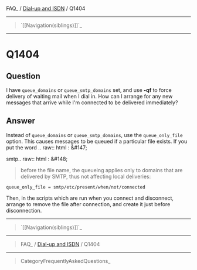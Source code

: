 FAQ\_ / [Dial-up and ISDN](FAQ/Dialup_and_ISDN) / Q1404

* * * * *

> \`[[Navigation(siblings)]]\`\_

* * * * *

Q1404
=====

Question
--------

I have `queue_domains` or `queue_smtp_domains` set, and use **-qf** to
force delivery of waiting mail when I dial in. How can I arrange for any
new messages that arrive while I'm connected to be delivered
immediately?

Answer
------

Instead of `queue_domains` or `queue_smtp_domains`, use the `queue_only_file` option. This causes messages to be queued if a particular file exists. If you put the word .. raw:: html
:   &\#147;

smtp.. raw:: html
:   &\#148;

> before the file name, the queueing applies only to domains that are
> delivered by SMTP, thus not affecting local deliveries:

    queue_only_file = smtp/etc/present/when/not/connected

Then, in the scripts which are run when you connect and disconnect,
arrange to remove the file after connection, and create it just before
disconnection.

* * * * *

> \`[[Navigation(siblings)]]\`\_

* * * * *

> FAQ\_ / [Dial-up and ISDN](FAQ/Dialup_and_ISDN) / Q1404

* * * * *

> CategoryFrequentlyAskedQuestions\_

